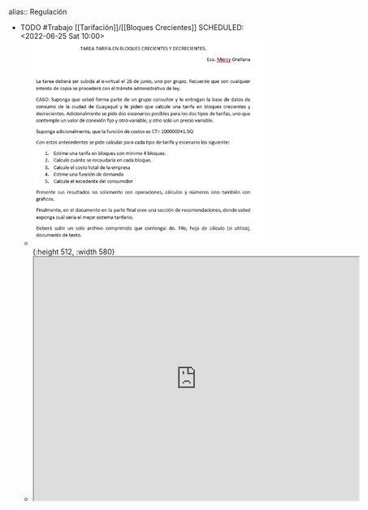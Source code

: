 alias:: Regulación

- TODO #Trabajo [[Tarifación]]/[[Bloques Crecientes]] 
  SCHEDULED: <2022-06-25 Sat 10:00>
	- ![image.png](../assets/image_1655581632704_0.png){:height 512, :width 580}
	- <iframe src="https://drive.google.com/file/d/1LmxfZE8gXvZfT7VKkd_LuMWooC_fNDyJ/preview" width="640" height="480" allow="autoplay"></iframe>